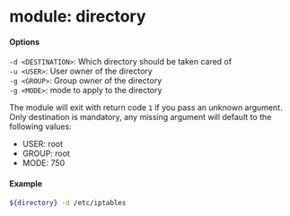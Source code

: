module: directory
=================

#### Options

`-d <DESTINATION>`: Which directory should be taken cared of  
`-u <USER>`: User owner of the directory  
`-g <GROUP>`: Group owner of the directory  
`-g <MODE>`: mode to apply to the directory  

The module will exit with return code `1` if you pass an unknown argument.  
Only destination is mandatory, any missing argument will default to the following values:

- USER: root
- GROUP: root
- MODE: 750

#### Example

``` bash
${directory} -d /etc/iptables
```

